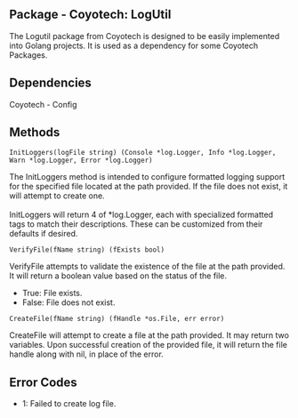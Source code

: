 Package - Coyotech: LogUtil
- 
The Logutil package from Coyotech is designed to be easily implemented into Golang projects. It is used as a dependency for some Coyotech Packages.

Dependencies 
- 
Coyotech - Config

Methods
-
<pre>
<code>InitLoggers(logFile string) (Console *log.Logger, Info *log.Logger, Warn *log.Logger, Error *log.Logger)</code>
</pre>

The InitLoggers method is intended to configure formatted logging support for the specified file located at the path provided. If the file does not exist, it will attempt to create one. <br>
<br>
InitLoggers will return 4 of *log.Logger, each with specialized formatted tags to match their descriptions. These can be customized from their defaults if desired.

<pre>
<code>VerifyFile(fName string) (fExists bool)</code>
</pre>
VerifyFile attempts to validate the existence of the file at the path provided. It will return a boolean value based on the status of the file. 
* True: File exists.
* False: File does not exist.
<pre>
<code>CreateFile(fName string) (fHandle *os.File, err error)</code>
</pre>
CreateFile will attempt to create a file at the path provided. It may return two variables. Upon successful creation of the provided file, it will return the file handle along with nil, in place of the error.

Error Codes
-
- 1: Failed to create log file.